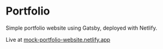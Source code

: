 # Portfolio
Simple portfolio website using Gatsby, deployed with Netlify.

Live at [mock-portfolio-website.netlify.app](https://mock-portfolio-website.netlify.app)
